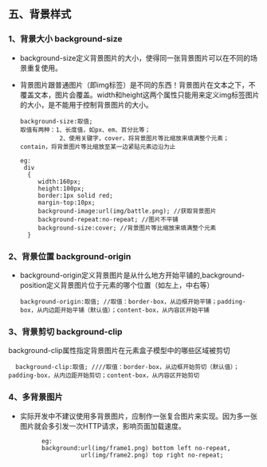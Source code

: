 ## 五、背景样式
### 1、背景大小 background-size
* background-size定义背景图片的大小，使得同一张背景图片可以在不同的场景重复使用。<br>
* 背景图片跟普通图片（即img标签）是不同的东西！背景图片在文本之下，不覆盖文本，图片会覆盖。width和height这两个属性只能用来定义img标签图片的大小，是不能用于控制背景图片的大小。<br>

      background-size:取值;
      取值有两种：1、长度值，如px、em、百分比等；
                 2、使用关键字，cover，将背景图片等比缩放来填满整个元素；contain，将背景图片等比缩放至某一边紧贴元素边沿为止
      
      eg:
       div
        {
           width:160px;
           height:100px;
           border:1px solid red;
           margin-top:10px;
           background-image:url(img/battle.png); //获取背景图片
           background-repeat:no-repeat; //图片不平铺
           background-size:cover; //背景图片等比缩放来填满整个元素
        }
### 2、背景位置 background-origin   
* background-origin定义背景图片是从什么地方开始平铺的,background-position定义背景图片位于元素的哪个位置（如左上，中右等） <br>

      background-origin:取值; //取值：border-box，从边框开始平铺；padding-box，从内边距开始平铺（默认值）；content-box，从内容区开始平铺
 
### 3、背景剪切 background-clip    
background-clip属性指定背景图片在元素盒子模型中的哪些区域被剪切

      background-clip:取值; ////取值：border-box，从边框开始剪切（默认值）；padding-box，从内边距开始剪切；content-box，从内容区开始剪切
### 4、多背景图片
* 实际开发中不建议使用多背景图片，应制作一张复合图片来实现。因为多一张图片就会多引发一次HTTP请求，影响页面加载速度。

            eg:
            background:url(img/frame1.png) bottom left no-repeat,
                       url(img/frame2.png) top right no-repeat;
                       
 
